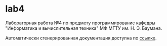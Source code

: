 # lab4
Лабораторная работа №4 по предмету программирование кафедры "Информатика и вычислительная техника" МФ МГТУ им. Н. Э. Баумана.
  
  
Автоматически сгенерированная документация доступна по [ссылке](https://nnagibator228.github.io/lab4/).
